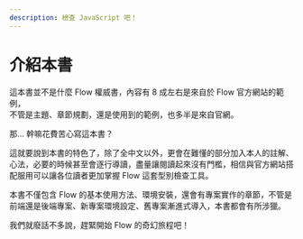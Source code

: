 ```yaml
---
description: 檢查 JavaScript 吧！
---
```


# 介紹本書

這本書並不是什麼 Flow 權威書，內容有 8 成左右是來自於 Flow 官方網站的範例，  
不管是主題、章節規劃，還是使用到的範例，也多半是來自官網。

那... 幹嘛花費苦心寫這本書？

這就要說到本書的特色了，除了全中文以外，更會在難懂的部分加入本人的註解、心法，必要的時候甚至會逐行導讀，盡量讓閱讀起來沒有門檻，相信與官方網站搭配服用可以讓各位讀者更加掌握 Flow 這套型別檢查工具。

本書不僅包含 Flow 的基本使用方法、環境安裝，還會有專案實作的章節，不管是前端還是後端專案、新專案環境設定、舊專案漸進式導入，本書都會有所涉獵。

我們就廢話不多說，趕緊開始 Flow 的奇幻旅程吧！

